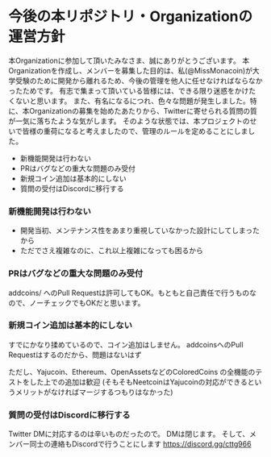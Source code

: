 # 今後の本リポジトリ・Organizationの運営方針

本Organizationに参加して頂いたみなさま、誠にありがとうございます。
本Organizationを作成し、メンバーを募集した目的は、私(@MissMonacoin)が大学受験のために開発から離れるため、今後の管理を他人に任せなければならなかったためです。
有志で集まって頂いている皆様には、できる限り迷惑をかけたくないと思います。
また、有名になるにつれ、色々な問題が発生しました。特に、本Organizationの募集を始めたあたりから、Twitterに寄せられる質問の質が一気に落ちたような気がします。
そのような状態では、本プロジェクトのせいで皆様の重荷になると考えましたので、管理のルールを定めることにしました。

- 新機能開発は行わない
- PRはバグなどの重大な問題のみ受付
- 新規コイン追加は基本的にしない
- 質問の受付はDiscordに移行する

### 新機能開発は行わない

- 開発当初、メンテナンス性をあまり重視していなかった設計にしてしまったから
- ただでさえ複雑なのに、これ以上複雑になっても困るから

### PRはバグなどの重大な問題のみ受付

addcoins/ へのPull Requestは許可してもOK。もともと自己責任で行うものなので、ノーチェックでもOKだと思います。

### 新規コイン追加は基本的にしない

すでにかなり揉めているので、コイン追加はしません。
addcoinsへのPull Requestはするのだから、問題はないはず

ただし、Yajucoin、Ethereum、OpenAssetsなどのColoredCoins の全機能のテストをした上での追加は歓迎
(そもそもNeetcoinはYajucoinの対応ができるというメリットがなければマージするつもりはなかった)

### 質問の受付はDiscordに移行する

Twitter DMに対応するのは辛いものだったので。
DMは閉じます。
そして、メンバー同士の連絡もDiscordで行うことにします
https://discord.gg/cttg966

